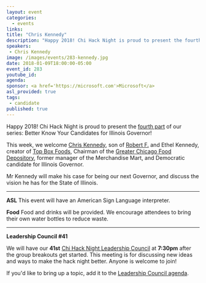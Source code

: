 ```yaml
---
layout: event
categories: 
  - events
links:
title: "Chris Kennedy"
description: "Happy 2018! Chi Hack Night is proud to present the fourth part of our series: Better Know Your Candidates for Illinois Governor! This week, we welcome Chris Kennedy who will make his case for being our next Governor, and discuss the vision he has for the State of Illinois."
speakers:
 - Chris Kennedy
image: /images/events/283-kennedy.jpg
date: 2018-01-09T18:00:00-05:00
event_id: 283
youtube_id: 
agenda: 
sponsor: <a href='https://microsoft.com'>Microsoft</a>
asl_provided: true
tags: 
 - candidate
published: true
---
```


Happy 2018! Chi Hack Night is proud to present the [fourth part](https://chihacknight.org/events/index.html#/?search=candidate) of our series: Better Know Your Candidates for Illinois Governor!

This week, we welcome [Chris Kennedy](https://en.wikipedia.org/wiki/Christopher_G._Kennedy), son of [Robert F.](https://en.wikipedia.org/wiki/Robert_F._Kennedy) and Ethel Kennedy, creator of [Top Box Foods](https://www.topboxfoods.com/), Chairman of the [Greater Chicago Food Depository](https://www.chicagosfoodbank.org/), former manager of the Merchandise Mart, and Democratic candidate for Illinois Governor.

Mr Kennedy will make his case for being our next Governor, and discuss the vision he has for the State of Illinois.

---

**ASL** This event will have an American Sign Language interpreter.

**Food** Food and drinks will be provided. We encourage attendees to bring their own water bottles to reduce waste.

---

**Leadership Council #41**

We will have our **41st** [Chi Hack Night Leadership Council](http://chihacknight.org/leadership-council.html) at **7:30pm** after the group breakouts get started. This meeting is for discussing new ideas and ways to make the hack night better. Anyone is welcome to join! 

If you'd like to bring up a topic, add it to the [Leadership Council agenda](https://docs.google.com/document/d/1dh0-6gEA8Z4k6MHxrGsqzUBGKfYOZG0Gr-E8bijp9eE/edit#).